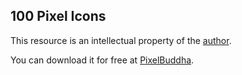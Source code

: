 ## 100 Pixel Icons

This resource is an intellectual property of the [author](https://chuckchee.com/).

You can download it for free at [PixelBuddha](https://pixelbuddha.net/icons/mario-pixel-icon-collection).
